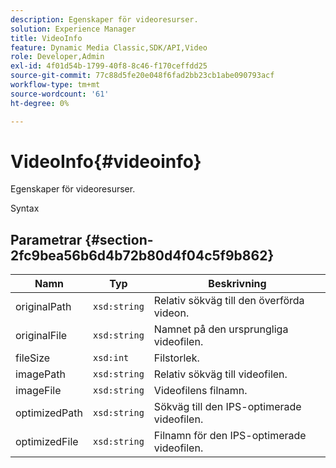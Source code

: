 ```yaml
---
description: Egenskaper för videoresurser.
solution: Experience Manager
title: VideoInfo
feature: Dynamic Media Classic,SDK/API,Video
role: Developer,Admin
exl-id: 4f01d54b-1799-40f8-8c46-f170ceffdd25
source-git-commit: 77c88d5fe20e048f6fad2bb23cb1abe090793acf
workflow-type: tm+mt
source-wordcount: '61'
ht-degree: 0%

---
```


# VideoInfo{#videoinfo}

Egenskaper för videoresurser.

Syntax

## Parametrar {#section-2fc9bea56b6d4b72b80d4f04c5f9b862}

| Namn | Typ | Beskrivning |
|---|---|---|
| originalPath | `xsd:string` | Relativ sökväg till den överförda videon. |
| originalFile | `xsd:string` | Namnet på den ursprungliga videofilen. |
| fileSize | `xsd:int` | Filstorlek. |
| imagePath | `xsd:string` | Relativ sökväg till videofilen. |
| imageFile | `xsd:string` | Videofilens filnamn. |
| optimizedPath | `xsd:string` | Sökväg till den IPS-optimerade videofilen. |
| optimizedFile | `xsd:string` | Filnamn för den IPS-optimerade videofilen. |
